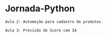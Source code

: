 # Jornada-Python

`Aula 2: Automoção para cadastro de produtos` 

`Aula 3: Previsão do Score com IA`
